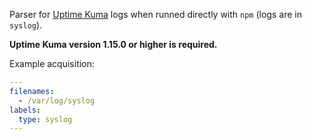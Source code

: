 Parser for [Uptime Kuma](https://github.com/louislam/uptime-kuma) logs when runned directly with `npm` (logs are in `syslog`).

**Uptime Kuma version 1.15.0 or higher is required.**

Example acquisition:
```yaml
---
filenames:
  - /var/log/syslog
labels:
  type: syslog
---
